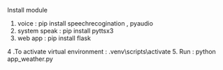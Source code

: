 Install module 
1. voice : pip install speechrecogination , pyaudio
2. system speak : pip install pyttsx3
3. web app : pip install  flask

4 .To activate virtual environment : .venv\scripts\activate
5. Run : python app_weather.py

